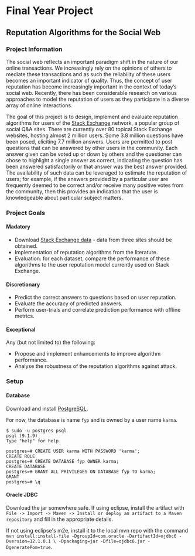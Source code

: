 # Final Year Project

## Reputation Algorithms for the Social Web

### Project Information

The social web reflects an important paradigm shift in the nature of our online transactions. We increasingly rely on the opinions of others to mediate these transactions and as such the reliability of these users becomes an important indicator of quality. Thus, the concept of user reputation has become increasingly important in the context of today’s social web. Recently, there has been considerable research on various approaches to model the reputation of users as they participate in a diverse array of online interactions.

The goal of this project is to design, implement and evaluate reputation algorithms for users of the [Stack Exchange](http://stackexchange.com/) network, a popular group of social Q&A sites. There are currently over 80 topical Stack Exchange websites, hosting almost 2 million users. Some 3.8 million questions have been posed, eliciting 7.7 million answers. Users are permitted to post questions that can be answered by other users in the community. Each answer given can be voted up or down by others and the questioner can chose to highlight a single answer as correct, indicating the question has been answered satisfactorily or that answer was the best answer provided. The availability of such data can be leveraged to estimate the reputation of users; for example, if the answers provided by a particular user are frequently deemed to be correct and/or receive many positive votes from the community, then this provides an indication that the user is knowledgeable about particular subject matters.

### Project Goals

#### Madatory

* Download [Stack Exchange data](http://data.stackexchange.com/) - data from three sites should be obtained.
* Implementation of reputation algorithms from the literature.
* Evaluation: for each dataset, compare the performance of these algorithms to the user reputation model currently used on Stack Exchange.

#### Discretionary

* Predict the correct answers to questions based on user reputation.
* Evaluate the accuracy of predicted answers.
* Perform user-trials and correlate prediction performance with offline metrics.

#### Exceptional

Any (but not limited to) the following:
* Propose and implement enhancements to improve algorithm performance.
* Analyse the robustness of the reputation algorithms against attack.

### Setup

#### Database

Download and install [PostgreSQL](http://www.postgresql.org/download/).

For now, the database is name ```fyp``` and is owned by a user name ```karma```.

    $ sudo -u postgres psql  
    psql (9.1.9)
    Type "help" for help.
    
    postgres=# CREATE USER karma WITH PASSWORD 'karma';
    CREATE ROLE
    postgres=# CREATE DATABASE fyp OWNER karma;
    CREATE DATABASE
    postgres=# GRANT ALL PRIVILEGES ON DATABASE fyp TO karma;
    GRANT
    postgres=# \q

#### Oracle JDBC

Download the jar somewhere safe. If using eclipse, install the artifact with ```File -> Import -> Maven -> Install or deploy an artifact to a Maven repository``` and fill in the appropriate details. 

If not using eclipse's m2e, install it to the local mvn repo with the command ```mvn install:install-file -DgroupId=com.oracle -DartifactId=ojdbc6 -Dversion=12.1.0.1 \
 -Dpackaging=jar -Dfile=ojdbc6.jar -DgeneratePom=true```.
